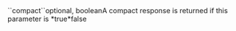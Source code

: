 <tr><td>``compact``</td><td>optional, boolean</td><td>A compact response is returned if this parameter is *true*</td><td></td><td>false</td></tr>
